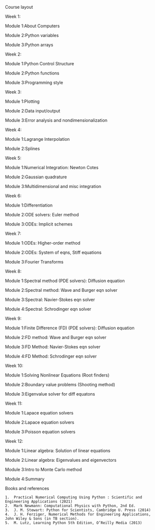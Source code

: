 

Course layout

Week 1:

Module 1:About Computers

Module 2:Python variables

Module 3:Python arrays

Week 2:

Module 1:Python Control Structure

Module 2:Python functions

Module 3:Programming style

Week 3:

Module 1:Plotting

Module 2:Data input/output

Module 3:Error analysis and nondimensionalization

Week 4:

Module 1:Lagrange Interpolation

Module 2:Splines

Week 5:

Module 1:Numerical Integration: Newton Cotes

Module 2:Gaussian quadrature

Module 3:Multidimensional and misc integration

Week 6:

Module 1:Differentiation

Module 2:ODE solvers: Euler method

Module 3:ODEs: Implicit schemes

Week 7:

Module 1:ODEs: Higher-order method

Module 2:ODEs: System of eqns, Stiff equations

Module 3:Fourier Transforms

Week 8:

Module 1:Spectral method (PDE solvers): Diffusion equation

Module 2:Spectral method: Wave and Burger eqn solver

Module 3:Spectral: Navier-Stokes eqn solver

Module 4:Spectral: Schrodinger eqn solver

Week 9:

Module 1:Finite Difference (FD) (PDE solvers): Diffusion equation

Module 2:FD method: Wave and Burger eqn solver

Module 3:FD Method: Navier-Stokes eqn solver

Module 4:FD Method: Schrodinger eqn solver

Week 10:

Module 1:Solving Nonlinear Equations (Root finders)

Module 2:Boundary value problems (Shooting method)

Module 3:Eigenvalue solver for diff equatons

Week 11:

Module 1:Lapace equation solvers

Module 2:Lapace equation solvers

Module 3:Poisson equation solvers

Week 12:

Module 1:Linear algebra: Solution of linear equations

Module 2:Linear algebra: Eigenvalues and eigenvectors

Module 3:Intro to Monte Carlo method

Module 4:Summary


Books and references

    1.  Practical Numerical Computing Using Python : Scientific and Engineering Applications (2021)
    2.  Mark Newmann: Computational Physics with Python, 2nd Ed.
    3.  J. M. Stewart: Python for Scientists, Cambridge U. Press (2014)
    4.  J. H. Ferziger, Numerical Methods for Engineering Applications, John Wiley & Sons (in TB section).
    5.  M. Lutz, Learning Python 5th Edition, O’Reilly Media (2013)
